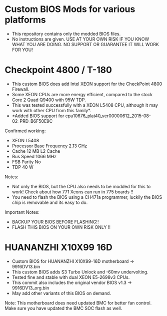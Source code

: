 # Custom BIOS Mods for various platforms
- This repository contains only the modded BIOS files.
- No instructions are given. USE AT YOUR OWN RISK IF YOU KNOW WHAT YOU ARE DOING. NO SUPPORT OR GUARANTEE IT WILL WORK FOR YOU!

# Checkpoint 4800 / T-180
- This custom BIOS does add Intel XEON support for the CheckPoint 4800 Firewall.
- Some XEON CPUs are more energy efficient, compared to the stock Core 2 Quad Q9400 with 95W TDP.
- This was tested successfully with a XEON L5408 CPU, although it may work with other CPU from this family*.
- *Added BIOS support for cpu10676_plat40_ver00000612_2015-08-02_PRD_B6F50E9C

Confirmed working:
- XEON L5408
- Processor Base Frequency 2.13 GHz
- Cache 12 MB L2 Cache
- Bus Speed 1066 MHz
- FSB Parity No
- TDP 40 W

Notes: 
- Not only the BIOS, but the CPU also needs to be modded for this to work! Check about how 771 Xeons can run in 775 boards !!
- You need to flash the BIOS using a CH471a programmer, luckily the BIOS chip is removable and its easy to do.

Important Notes:
- BACKUP YOUR BIOS BEFORE FLASHING!!
- FLASH THIS BIOS ON YOUR OWN RISK ONLY !!


# HUANANZHI X10X99 16D
- Custom BIOS for HUANANZHI X10X99-16D motherboard -> 9916DV13.bin
- This custom BIOS adds S3 Turbo Unlock and -60mv undervolting.
- Tested fine and stable with dual XEON E5-2698v3 CPUs.
- This commit also includes the original vendor BIOS v1.3 -> 9916DV13_org.bin
- May add other variants of this BIOS on demand.

Note: This motherboard does need updated BMC for better fan control. Make sure you have updated the BMC SOC flash as well.
